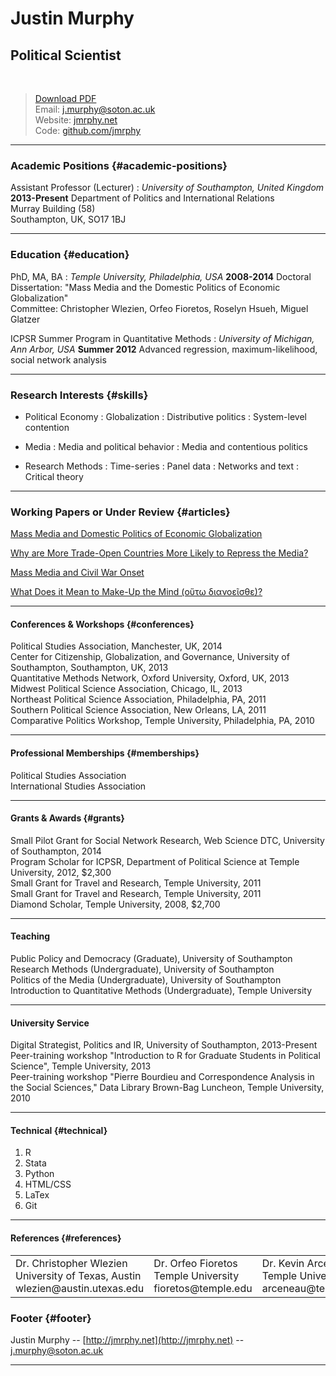 # Justin Murphy
## Political Scientist  
<br>

> [Download PDF](resume.pdf)     
> Email: [j.murphy@soton.ac.uk](j.murphy@soton.ac.uk)      
> Website: [jmrphy.net](http://jmrphy.net)      
> Code: [github.com/jmrphy](http://github.com/jmrphy)      

--------

### Academic Positions {#academic-positions}

Assistant Professor (Lecturer)
: *University of Southampton, United Kingdom*
  __2013-Present__
  Department of Politics and International Relations        
  Murray Building (58)         
  Southampton, UK, SO17 1BJ      

------

### Education {#education}

PhD, MA, BA
: *Temple University, Philadelphia, USA*
  __2008-2014__
  Doctoral Dissertation: "Mass Media and the Domestic Politics of Economic Globalization"    
  Committee: Christopher Wlezien, Orfeo Fioretos, Roselyn Hsueh, Miguel Glatzer

ICPSR Summer Program in Quantitative Methods
: *University of Michigan, Ann Arbor, USA*
  __Summer 2012__
  Advanced regression, maximum-likelihood, social network analysis

------

### Research Interests {#skills}

* Political Economy
  : Globalization
  : Distributive politics
  : System-level contention

* Media
  : Media and political behavior
  : Media and contentious politics


* Research Methods
  : Time-series
  : Panel data
  : Networks and text
  : Critical theory

-------

### Working Papers or Under Review {#articles}

[Mass Media and Domestic Politics of Economic Globalization](http://figshare.com/articles/Mass_Media_and_the_Domestic_Politics_of_Economic_Globalization/1181874)           

[Why are More Trade-Open Countries More Likely to Repress the Media?](http://figshare.com/articles/Why_are_More_Trade_Open_Countries_More_Likely_to_Repress_the_Media_/997696)    

[Mass Media and Civil War Onset](http://figshare.com/articles/Mass_Media_and_Civil_War_Onset/1181828)        

[What Does it Mean to Make-Up the Mind (οὕτω διανοεῖσθε)?](http://figshare.com/articles/What_Does_It_Mean_to_Make_Up_the_Mind_____/1235544)        

-------

#### Conferences & Workshops {#conferences}

Political Studies Association, Manchester, UK, 2014<br>
Center for Citizenship, Globalization, and Governance, University of Southampton, Southampton, UK, 2013 <br>
Quantitative Methods Network, Oxford University, Oxford, UK, 2013 <br>
Midwest Political Science Association, Chicago, IL, 2013<br>
Northeast Political Science Association, Philadelphia, PA,  2011<br>
Southern Political Science Association, New Orleans, LA, 2011<br>
Comparative Politics Workshop, Temple University, Philadelphia, PA, 2010<br>

------

#### Professional Memberships {#memberships}

Political Studies Association    
International Studies Association

-------

#### Grants & Awards {#grants}

Small Pilot Grant for Social Network Research, Web Science DTC, University of Southampton, 2014     
Program Scholar for ICPSR, Department of Political Science at Temple University, 2012, $2,300    
Small Grant for Travel and Research, Temple University, 2011    
Small Grant for Travel and Research, Temple University, 2011   
Diamond Scholar, Temple University, 2008, $2,700    

-------

#### Teaching
  
Public Policy and Democracy (Graduate), University of Southampton           
Research Methods (Undergraduate), University of Southampton       
Politics of the Media (Undergraduate), University of Southampton     
Introduction to Quantitative Methods (Undergraduate), Temple University        

-------

#### University Service

Digital Strategist, Politics and IR, University of Southampton, 2013-Present        
Peer-training workshop "Introduction to R for Graduate Students in Political Science", Temple University, 2013        
Peer-training workshop "Pierre Bourdieu and Correspondence Analysis in the Social Sciences," Data Library Brown-Bag Luncheon, Temple University, 2010       

-------

#### Technical {#technical}

1. R
1. Stata
1. Python
1. HTML/CSS
1. LaTex
1. Git

------

#### References {#references}

<table cellpadding="10">
<tr>
<td>
Dr. Christopher Wlezien<br>   
University of Texas, Austin <br>   
wlezien@austin.utexas.edu<br>    
</td>
<td>    
Dr. Orfeo Fioretos<br>
Temple University<br>
fioretos@temple.edu<br>  
</td>
<td>
Dr. Kevin Arcenaeux <br>
Temple University<br>     
arceneau@temple.edu<br> 
</td>
<td>
Dr. Roselyn Hsueh<br>
Temple University<br>
rhsueh@temple.edu<br>
</td>
</tr>
</table>
</table>

### Footer {#footer}

Justin Murphy -- [http://jmrphy.net](http://jmrphy.net) -- [j.murphy@soton.ac.uk](j.murphy@soton.ac.uk)

------
